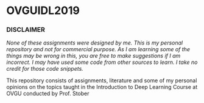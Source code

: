 # OVGUIDL2019
### DISCLAIMER

_None of these assignments were designed by me. This is my personal repository and not for commercial purpose. As I am learning some of the things may be wrong in this, you are free to make suggestions if I am incorrect. I may have used some code from other sources to learn. I take no credit for those code snippets._

This repository consists of assignments, literature and some of my personal opinions on the topics taught in the Introduction to Deep Learning Course at OVGU conducted by Prof. Stober
